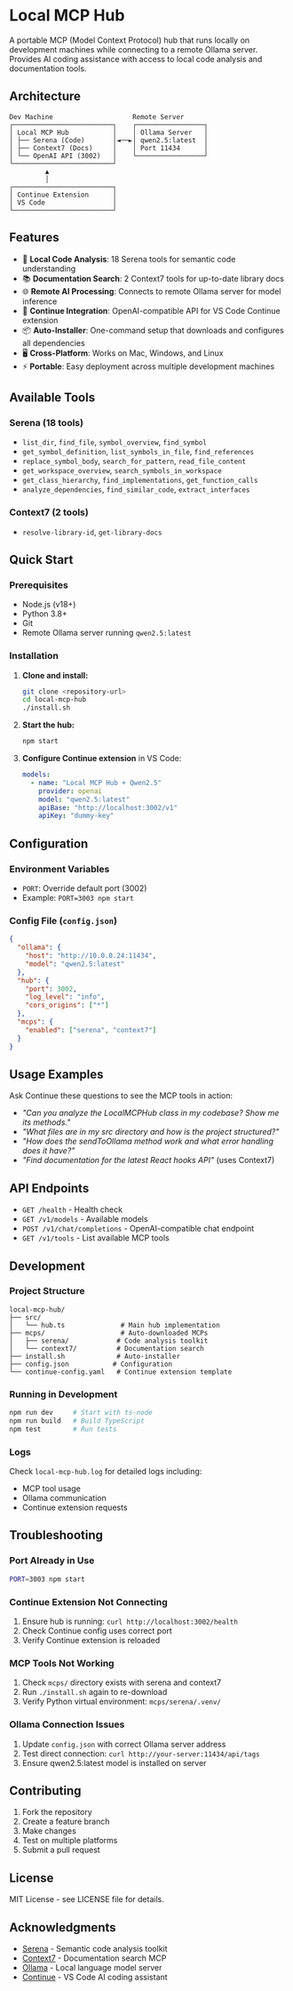 # Local MCP Hub

A portable MCP (Model Context Protocol) hub that runs locally on development machines while connecting to a remote Ollama server. Provides AI coding assistance with access to local code analysis and documentation tools.

## Architecture

```
Dev Machine                    Remote Server
┌─────────────────────────┐    ┌─────────────────┐
│ Local MCP Hub           │    │ Ollama Server   │
│ ├── Serena (Code)       │◄──►│ qwen2.5:latest  │
│ ├── Context7 (Docs)     │    │ Port 11434      │
│ └── OpenAI API (3002)   │    └─────────────────┘
└─────────────────────────┘
         ▲
         │
┌─────────────────────────┐
│ Continue Extension      │
│ VS Code                 │
└─────────────────────────┘
```

## Features

- 🔧 **Local Code Analysis**: 18 Serena tools for semantic code understanding
- 📚 **Documentation Search**: 2 Context7 tools for up-to-date library docs  
- 🌐 **Remote AI Processing**: Connects to remote Ollama server for model inference
- 🔌 **Continue Integration**: OpenAI-compatible API for VS Code Continue extension
- 📦 **Auto-Installer**: One-command setup that downloads and configures all dependencies
- 🖥️ **Cross-Platform**: Works on Mac, Windows, and Linux
- ⚡ **Portable**: Easy deployment across multiple development machines

## Available Tools

### Serena (18 tools)
- `list_dir`, `find_file`, `symbol_overview`, `find_symbol`
- `get_symbol_definition`, `list_symbols_in_file`, `find_references`
- `replace_symbol_body`, `search_for_pattern`, `read_file_content`
- `get_workspace_overview`, `search_symbols_in_workspace`
- `get_class_hierarchy`, `find_implementations`, `get_function_calls`
- `analyze_dependencies`, `find_similar_code`, `extract_interfaces`

### Context7 (2 tools)
- `resolve-library-id`, `get-library-docs`

## Quick Start

### Prerequisites

- Node.js (v18+)
- Python 3.8+
- Git
- Remote Ollama server running `qwen2.5:latest`

### Installation

1. **Clone and install:**
   ```bash
   git clone <repository-url>
   cd local-mcp-hub
   ./install.sh
   ```

2. **Start the hub:**
   ```bash
   npm start
   ```

3. **Configure Continue extension** in VS Code:
   ```yaml
   models:
     - name: "Local MCP Hub + Qwen2.5"
       provider: openai
       model: "qwen2.5:latest" 
       apiBase: "http://localhost:3002/v1"
       apiKey: "dummy-key"
   ```

## Configuration

### Environment Variables

- `PORT`: Override default port (3002)
- Example: `PORT=3003 npm start`

### Config File (`config.json`)

```json
{
  "ollama": {
    "host": "http://10.0.0.24:11434",
    "model": "qwen2.5:latest"
  },
  "hub": {
    "port": 3002,
    "log_level": "info",
    "cors_origins": ["*"]
  },
  "mcps": {
    "enabled": ["serena", "context7"]
  }
}
```

## Usage Examples

Ask Continue these questions to see the MCP tools in action:

- *"Can you analyze the LocalMCPHub class in my codebase? Show me its methods."*
- *"What files are in my src directory and how is the project structured?"*
- *"How does the sendToOllama method work and what error handling does it have?"*
- *"Find documentation for the latest React hooks API"* (uses Context7)

## API Endpoints

- `GET /health` - Health check
- `GET /v1/models` - Available models
- `POST /v1/chat/completions` - OpenAI-compatible chat endpoint
- `GET /v1/tools` - List available MCP tools

## Development

### Project Structure

```
local-mcp-hub/
├── src/
│   └── hub.ts              # Main hub implementation
├── mcps/                   # Auto-downloaded MCPs
│   ├── serena/            # Code analysis toolkit
│   └── context7/          # Documentation search
├── install.sh             # Auto-installer
├── config.json           # Configuration
└── continue-config.yaml   # Continue extension template
```

### Running in Development

```bash
npm run dev     # Start with ts-node
npm run build   # Build TypeScript
npm test        # Run tests
```

### Logs

Check `local-mcp-hub.log` for detailed logs including:
- MCP tool usage
- Ollama communication
- Continue extension requests

## Troubleshooting

### Port Already in Use
```bash
PORT=3003 npm start
```

### Continue Extension Not Connecting
1. Ensure hub is running: `curl http://localhost:3002/health`
2. Check Continue config uses correct port
3. Verify Continue extension is reloaded

### MCP Tools Not Working
1. Check `mcps/` directory exists with serena and context7
2. Run `./install.sh` again to re-download
3. Verify Python virtual environment: `mcps/serena/.venv/`

### Ollama Connection Issues
1. Update `config.json` with correct Ollama server address
2. Test direct connection: `curl http://your-server:11434/api/tags`
3. Ensure qwen2.5:latest model is installed on server

## Contributing

1. Fork the repository
2. Create a feature branch
3. Make changes
4. Test on multiple platforms
5. Submit a pull request

## License

MIT License - see LICENSE file for details.

## Acknowledgments

- [Serena](https://github.com/oraios/serena) - Semantic code analysis toolkit
- [Context7](https://github.com/upstash/context7) - Documentation search MCP
- [Ollama](https://ollama.ai) - Local language model server
- [Continue](https://continue.dev) - VS Code AI coding assistant
